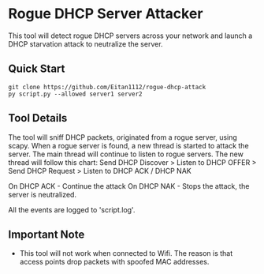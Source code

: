# Rogue DHCP Server Attacker

This tool will detect rogue DHCP servers across your network and launch a DHCP starvation attack to neutralize the server.

## Quick Start

```
git clone https://github.com/Eitan1112/rogue-dhcp-attack
py script.py --allowed server1 server2
```

## Tool Details
The tool will sniff DHCP packets, originated from a rogue server, using scapy. When a rogue server is found, a new thread is started to attack the server. The main thread will continue to listen to rogue servers. 
The new thread will follow this chart:
Send DHCP Discover > Listen to DHCP OFFER > Send DHCP Request > Listen to DHCP ACK / DHCP NAK

On DHCP ACK - Continue the attack
On DHCP NAK - Stops the attack, the server is neutralized.

All the events are logged to 'script.log'.

## Important Note
* This tool will not work when connected to Wifi. The reason is that access points drop packets with spoofed MAC addresses.